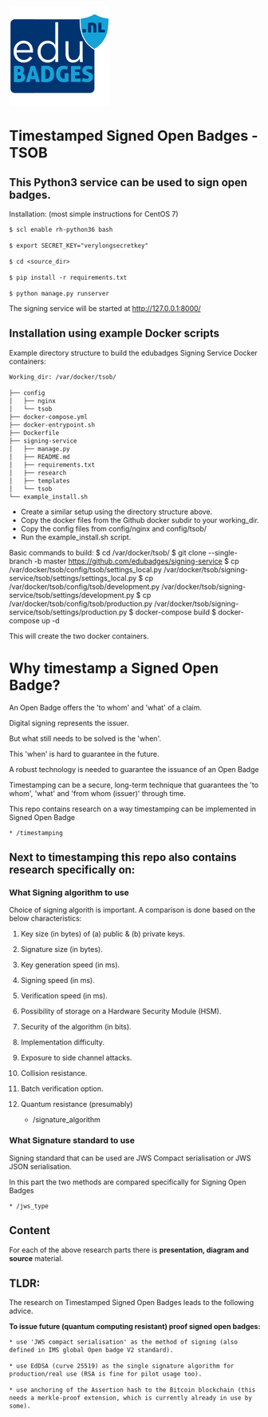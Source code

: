 ![Edubadges](logo.png)

# Timestamped Signed Open Badges - TSOB

## This Python3 service can be used to sign open badges.

Installation: (most simple instructions for CentOS 7)

    $ scl enable rh-python36 bash

    $ export SECRET_KEY="verylongsecretkey"

    $ cd <source_dir>

    $ pip install -r requirements.txt

    $ python manage.py runserver

The signing service will be started at http://127.0.0.1:8000/

## Installation using example Docker scripts

Example directory structure to build the edubadges Signing Service Docker containers:

    Working_dir: /var/docker/tsob/

    ├── config
    │   ├── nginx
    │   └── tsob
    ├── docker-compose.yml
    ├── docker-entrypoint.sh
    ├── Dockerfile
    ├── signing-service
    │   ├── manage.py
    │   ├── README.md
    │   ├── requirements.txt
    │   ├── research
    │   ├── templates
    │   └── tsob
    └── example_install.sh

* Create a similar setup using the directory structure above.
* Copy the docker files from the Github docker subdir to your working_dir.
* Copy the config files from config/nginx and config/tsob/
* Run the example_install.sh script.

Basic commands to build:
    $ cd /var/docker/tsob/
    $ git clone --single-branch -b master https://github.com/edubadges/signing-service
    $ cp /var/docker/tsob/config/tsob/settings_local.py /var/docker/tsob/signing-service/tsob/settings/settings_local.py
    $ cp /var/docker/tsob/config/tsob/development.py /var/docker/tsob/signing-service/tsob/settings/development.py
    $ cp /var/docker/tsob/config/tsob/production.py /var/docker/tsob/signing-service/tsob/settings/production.py
    $ docker-compose build
    $ docker-compose up -d

This will create the two docker containers.


# Why timestamp a Signed Open Badge?

An Open Badge offers the 'to whom' and 'what' of a claim. 

Digital signing represents the issuer.

But what still needs to be solved is the 'when'.

This 'when' is hard to guarantee in the future. 

A robust technology is needed to guarantee the issuance of an Open Badge

Timestamping can be a secure, long-term technique that guarantees the 'to whom', 'what' and 'from whom (issuer)' through time.

This repo contains research on a way timestamping can be implemented in Signed Open Badge
    
    * /timestamping

## Next to timestamping this repo also contains research specifically on:
 
### What Signing algorithm to use

Choice of signing algorith is important. A comparison is done based on the below characteristics:

1. Key size (in bytes) of (a) public & (b) private keys. 
2. Signature size (in bytes). 
3. Key generation speed (in ms). 
4. Signing speed (in ms). 
5. Verification speed (in ms). 
6. Possibility of storage on a Hardware Security Module (HSM). 
7. Security of the algorithm (in bits). 
8. Implementation difficulty. 
9. Exposure to side channel attacks. 
10. Collision resistance. 
11. Batch verification option. 
12. Quantum resistance (presumably)


    * /signature_algorithm

### What Signature standard to use

Signing standard that can be used are JWS Compact serialisation or JWS JSON serialisation.

In this part the two methods are compared specifically for Signing Open Badges

    * /jws_type


## Content
For each of the above research parts there is **presentation, diagram and source** material.


## TLDR:
 The research on Timestamped Signed Open Badges leads to the following advice.

**To issue future (quantum computing resistant) proof signed open badges:**

	* use 'JWS compact serialisation' as the method of signing (also defined in IMS global Open badge V2 standard).
	
	* use EdDSA (curve 25519) as the single signature algorithm for production/real use (RSA is fine for pilot usage too).
	
	* use anchoring of the Assertion hash to the Bitcoin blockchain (this needs a merkle-proof extension, which is currently already in use by some).

 
